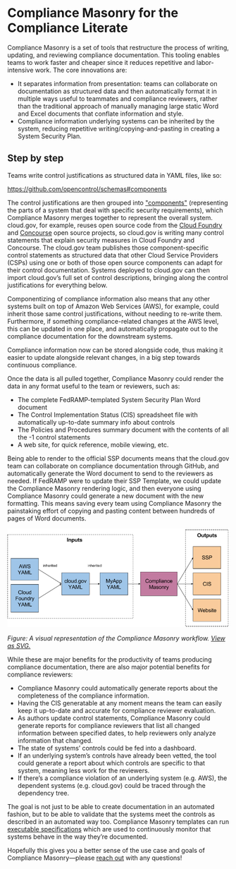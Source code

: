 # Compliance Masonry for the Compliance Literate

Compliance Masonry is a set of tools that restructure the process of writing, updating, and reviewing compliance documentation. This tooling enables teams to work faster and cheaper since it reduces repetitive and labor-intensive work. The core innovations are:

* It separates information from presentation: teams can collaborate on documentation as structured data and then automatically format it in multiple ways useful to teammates and compliance reviewers, rather than the traditional approach of manually managing large static Word and Excel documents that conflate information and style.
* Compliance information underlying systems can be inherited by the system, reducing repetitive writing/copying-and-pasting in creating a System Security Plan.

## Step by step

Teams write control justifications as structured data in YAML files, like so:

https://github.com/opencontrol/schemas#components

The control justifications are then grouped into ["components"](https://github.com/opencontrol/schemas#components) (representing the parts of a system that deal with specific security requirements), which Compliance Masonry merges together to represent the overall system. cloud.gov, for example, reuses open source code from the [Cloud Foundry](https://www.cloudfoundry.org/) and [Concourse](http://concourse.ci/) open source projects, so cloud.gov is writing many control statements that explain security measures in Cloud Foundry and Concourse. The cloud.gov team publishes those component-specific control statements as structured data that other Cloud Service Providers (CSPs) using one or both of those open source components can adapt for their control documentation. Systems deployed to cloud.gov can then import cloud.gov’s full set of control descriptions, bringing along the control justifications for everything below.

Componentizing of compliance information also means that any other systems built on top of Amazon Web Services (AWS), for example, could inherit those same control justifications, without needing to re-write them. Furthermore, if something compliance-related changes at the AWS level, this can be updated in one place, and automatically propagate out to the compliance documentation for the downstream systems.

Compliance information now can be stored alongside code, thus making it easier to update alongside relevant changes, in a big step towards continuous compliance.

Once the data is all pulled together, Compliance Masonry could render the data in any format useful to the team or reviewers, such as:

* The complete FedRAMP-templated System Security Plan Word document
* The Control Implementation Status (CIS) spreadsheet file with automatically up-to-date summary info about controls
* The Policies and Procedures summary document with the contents of all the -1 control statements
* A web site, for quick reference, mobile viewing, etc.

Being able to render to the official SSP documents means that the cloud.gov team can collaborate on compliance documentation through GitHub, and automatically generate the Word document to send to the reviewers as needed. If FedRAMP were to update their SSP Template, we could update the Compliance Masonry rendering logic, and then everyone using Compliance Masonry could generate a new document with the new formatting. This means saving every team using Compliance Masonry the painstaking effort of copying and pasting content between hundreds of pages of Word documents.

![workflow diagram](assets/workflow.png)

_Figure: A visual representation of the Compliance Masonry workflow. [View as SVG.](https://rawgit.com/opencontrol/compliance-masonry/compliance-literate-doc/docs/assets/workflow.svg)_

While these are major benefits for the productivity of teams producing compliance documentation, there are also major potential benefits for compliance reviewers:

* Compliance Masonry could automatically generate reports about the completeness of the compliance information.
* Having the CIS generatable at any moment means the team can easily keep it up-to-date and accurate for compliance reviewer evaluation.
* As authors update control statements, Compliance Masonry could generate reports for compliance reviewers that list all changed information between specified dates, to help reviewers only analyze information that changed.
* The state of systems’ controls could be fed into a dashboard.
* If an underlying system’s controls have already been vetted, the tool could generate a report about which controls are specific to that system, meaning less work for the reviewers.
* If there’s a compliance violation of an underlying system (e.g. AWS), the dependent systems (e.g. cloud.gov) could be traced through the dependency tree.

The goal is not just to be able to create documentation in an automated fashion, but to be able to validate that the systems meet the controls as described in an automated way too. Compliance Masonry templates can run [executable specifications](https://en.wikipedia.org/wiki/Behavior-driven_development#Behavioral_specifications) which are used to continuously monitor that systems behave in the way they’re documented.

Hopefully this gives you a better sense of the use case and goals of Compliance Masonry—please [reach out](https://github.com/opencontrol/discuss/issues/new) with any questions!
